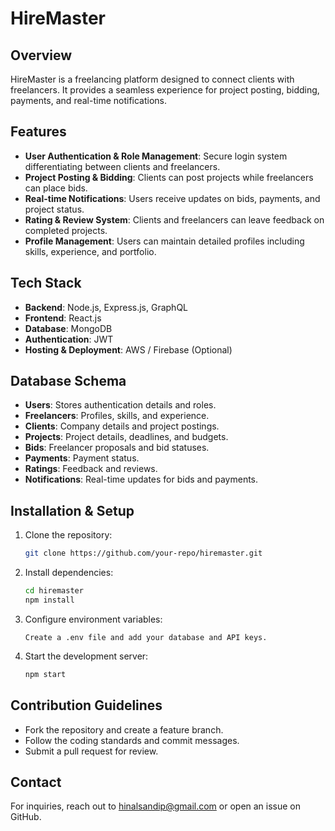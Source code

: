# HireMaster

## Overview
HireMaster is a freelancing platform designed to connect clients with freelancers. It provides a seamless experience for project posting, bidding, payments, and real-time notifications.

## Features
- **User Authentication & Role Management**: Secure login system differentiating between clients and freelancers.
- **Project Posting & Bidding**: Clients can post projects while freelancers can place bids.
- **Real-time Notifications**: Users receive updates on bids, payments, and project status.
- **Rating & Review System**: Clients and freelancers can leave feedback on completed projects.
- **Profile Management**: Users can maintain detailed profiles including skills, experience, and portfolio.

## Tech Stack
- **Backend**: Node.js, Express.js, GraphQL
- **Frontend**: React.js
- **Database**: MongoDB
- **Authentication**: JWT 
- **Hosting & Deployment**: AWS / Firebase (Optional)

## Database Schema
- **Users**: Stores authentication details and roles.
- **Freelancers**: Profiles, skills, and experience.
- **Clients**: Company details and project postings.
- **Projects**: Project details, deadlines, and budgets.
- **Bids**: Freelancer proposals and bid statuses.
- **Payments**: Payment status.
- **Ratings**: Feedback and reviews.
- **Notifications**: Real-time updates for bids and payments.

## Installation & Setup
1. Clone the repository:
   ```bash
   git clone https://github.com/your-repo/hiremaster.git
   ```
2. Install dependencies:
   ```bash
   cd hiremaster
   npm install
   ```
3. Configure environment variables:
   ```
   Create a .env file and add your database and API keys.
   ```
4. Start the development server:
   ```bash
   npm start
   ```

## Contribution Guidelines
- Fork the repository and create a feature branch.
- Follow the coding standards and commit messages.
- Submit a pull request for review.


## Contact
For inquiries, reach out to [hinalsandip@gmail.com](mailto:hinalsandip@gmail.com) or open an issue on GitHub.

